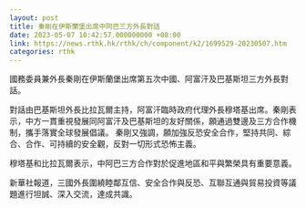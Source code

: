 ```yaml
---
layout: post
title: 秦剛在伊斯蘭堡出席中阿巴三方外長對話
date: 2023-05-07 10:42:57.000000000 +08:00
link: https://news.rthk.hk/rthk/ch/component/k2/1699529-20230507.htm
categories: rthk
---
```


國務委員兼外長秦剛在伊斯蘭堡出席第五次中國、阿富汗及巴基斯坦三方外長對話。

對話由巴基斯坦外長比拉瓦爾主持，阿富汗臨時政府代理外長穆塔基出席。秦剛表示，中方一貫重視發展同阿富汗及巴基斯坦的友好關係，願通過雙邊及三方合作機制，攜手落實全球發展倡議。 秦剛又強調，願加強反恐安全合作，堅持共同、綜合、合作、可持續的安全觀，反對一切形式恐怖主義。

穆塔基和比拉瓦爾表示，中阿巴三方合作對於促進地區和平與繁榮具有重要意義。

新華社報道，三國外長圍繞睦鄰互信、安全合作與反恐、互聯互通與貿易投資等議題進行坦誠、深入交流，達成共識。 　
